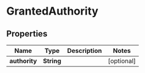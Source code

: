 

# GrantedAuthority

## Properties

Name | Type | Description | Notes
------------ | ------------- | ------------- | -------------
**authority** | **String** |  |  [optional]



